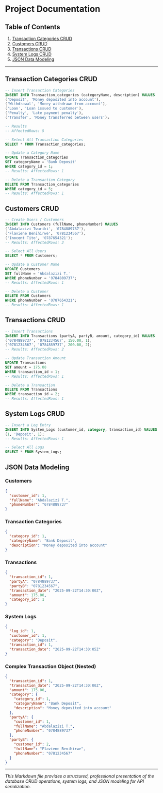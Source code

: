 # Project Documentation

## Table of Contents

1. [Transaction Categories CRUD](#transaction-categories-crud)
2. [Customers CRUD](#customers-crud)
3. [Transactions CRUD](#transactions-crud)
4. [System Logs CRUD](#system-logs-crud)
5. [JSON Data Modeling](#json-data-modeling)

---

## Transaction Categories CRUD

```sql
-- Insert Transaction Categories
INSERT INTO Transaction_categories (categoryName, description) VALUES
('Deposit', 'Money deposited into account'),
('Withdrawal', 'Money withdrawn from account'),
('Loan', 'Loan issued to customer'),
('Penalty', 'Late payment penalty'),
('Transfer', 'Money transferred between users');

-- Results
-- AffectedRows: 5

-- Select All Transaction Categories
SELECT * FROM Transaction_categories;

-- Update a Category Name
UPDATE Transaction_categories
SET categoryName = 'Bank Deposit'
WHERE category_id = 1;
-- Results: AffectedRows: 1

-- Delete a Transaction Category
DELETE FROM Transaction_categories
WHERE category_id = 5;
-- Results: AffectedRows: 1
```

## Customers CRUD

```sql
-- Create Users / Customers
INSERT INTO Customers (fullName, phoneNumber) VALUES
('Abdalazizi Twariki', '0784889737'),
('Flaviene Benihirwe', '0781234567'),
('Inocent Tito', '0787654321');
-- Results: AffectedRows: 3

-- Select All Users
SELECT * FROM Customers;

-- Update a Customer Name
UPDATE Customers
SET fullName = 'Abdalazizi T.'
WHERE phoneNumber = '0784889737';
-- Results: AffectedRows: 1

-- Delete a Customer
DELETE FROM Customers
WHERE phoneNumber = '0787654321';
-- Results: AffectedRows: 1
```

## Transactions CRUD

```sql
-- Insert Transactions
INSERT INTO Transactions (partyA, partyB, amount, category_id) VALUES
('0784889737', '0781234567', 150.00, 1),
('0781234567', '0784889737', 200.00, 2);
-- Results: AffectedRows: 2

-- Update Transaction Amount
UPDATE Transactions
SET amount = 175.00
WHERE transaction_id = 1;
-- Results: AffectedRows: 1

-- Delete a Transaction
DELETE FROM Transactions
WHERE transaction_id = 2;
-- Results: AffectedRows: 1
```

## System Logs CRUD

```sql
-- Insert a Log Entry
INSERT INTO System_Logs (customer_id, category, transaction_id) VALUES
(1, 'Deposit', 1);
-- Results: AffectedRows: 1

-- Select All Logs
SELECT * FROM System_Logs;
```

## JSON Data Modeling

### Customers

```json
{
  "customer_id": 1,
  "fullName": "Abdalazizi T.",
  "phoneNumber": "0784889737"
}
```

### Transaction Categories

```json
{
  "category_id": 1,
  "categoryName": "Bank Deposit",
  "description": "Money deposited into account"
}
```

### Transactions

```json
{
  "transaction_id": 1,
  "partyA": "0784889737",
  "partyB": "0781234567",
  "transaction_date": "2025-09-22T14:30:00Z",
  "amount": 175.00,
  "category_id": 1
}
```

### System Logs

```json
{
  "log_id": 1,
  "customer_id": 1,
  "category": "Deposit",
  "transaction_id": 1,
  "transaction_date": "2025-09-22T14:30:05Z"
}
```

### Complex Transaction Object (Nested)

```json
{
  "transaction_id": 1,
  "transaction_date": "2025-09-22T14:30:00Z",
  "amount": 175.00,
  "category": {
    "category_id": 1,
    "categoryName": "Bank Deposit",
    "description": "Money deposited into account"
  },
  "partyA": {
    "customer_id": 1,
    "fullName": "Abdalazizi T.",
    "phoneNumber": "0784889737"
  },
  "partyB": {
    "customer_id": 2,
    "fullName": "Flaviene Benihirwe",
    "phoneNumber": "0781234567"
  }
}
```

---

*This Markdown file provides a structured, professional presentation of the database CRUD operations, system logs, and JSON modeling for API serialization.*
